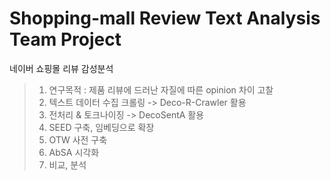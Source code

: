 # Shopping-mall Review Text Analysis Team Project

네이버 쇼핑몰 리뷰 감성분석

> 1. 연구목적 : 제품 리뷰에 드러난 자질에 따른 opinion 차이 고찰
> 2. 텍스트 데이터 수집 크롤링 -> Deco-R-Crawler 활용
> 3. 전처리 & 토크나이징 -> DecoSentA 활용
> 4. SEED 구축, 임베딩으로 확장
> 5. OTW 사전 구축
> 6. AbSA 시각화
> 7. 비교, 분석
